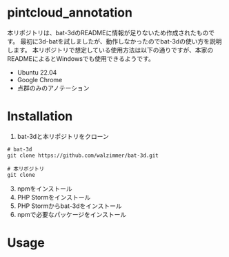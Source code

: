 # pintcloud_annotation
本リポジトリは、bat-3dのREADMEに情報が足りないため作成されたものです。
最初に3d-batを試しましたが、動作しなかったのでbat-3dの使い方を説明します。
本リポジトリで想定している使用方法は以下の通りですが、本家のREADMEによるとWindowsでも使用できるようです。
* Ubuntu 22.04
* Google Chrome
* 点群のみのアノテーション

# Installation
1. bat-3dと本リポジトリをクローン
```
# bat-3d
git clone https://github.com/walzimmer/bat-3d.git

# 本リポジトリ
git clone 
```
3. npmをインストール
4. PHP Stormをインストール
5. PHP Stormからbat-3dをインストール
6. npmで必要なパッケージをインストール

# Usage
